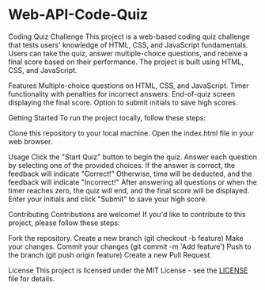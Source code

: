 # Web-API-Code-Quiz
Coding Quiz Challenge
This project is a web-based coding quiz challenge that tests users' knowledge of HTML, CSS, and JavaScript fundamentals. Users can take the quiz, answer multiple-choice questions, and receive a final score based on their performance. The project is built using HTML, CSS, and JavaScript.

Features
Multiple-choice questions on HTML, CSS, and JavaScript.
Timer functionality with penalties for incorrect answers.
End-of-quiz screen displaying the final score.
Option to submit initials to save high scores.

Getting Started
To run the project locally, follow these steps:

Clone this repository to your local machine.
Open the index.html file in your web browser.

Usage
Click the "Start Quiz" button to begin the quiz.
Answer each question by selecting one of the provided choices.
If the answer is correct, the feedback will indicate "Correct!" Otherwise, time will be deducted, and the feedback will indicate "Incorrect!"
After answering all questions or when the timer reaches zero, the quiz will end, and the final score will be displayed.
Enter your initials and click "Submit" to save your high score.

Contributing
Contributions are welcome! If you'd like to contribute to this project, please follow these steps:

Fork the repository.
Create a new branch (git checkout -b feature)
Make your changes.
Commit your changes (git commit -m 'Add feature')
Push to the branch (git push origin feature)
Create a new Pull Request.

License
This project is licensed under the MIT License - see the [LICENSE](LICENSE) file for details.